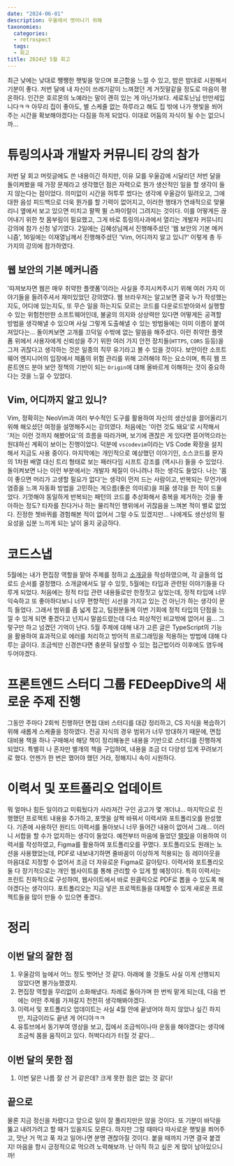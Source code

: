```yaml
---
date: "2024-06-01"
description: 우울에서 벗어나기 위해
taxonomies:
  categories:
  - retrospect
  tags:
  - 회고
title: 2024년 5월 회고
---
```


최근 낮에는 낮대로 쨍쨍한 햇빛을 맞으며 포근함을 느낄 수 있고, 밤은 밤대로 시원해서 기분이 좋다. 저번 달에 내 자신이 쓰레기같이 느껴졌던 게 거짓말같을 정도로 마음이 평온하다. 인간은 호르몬의 노예라는 말이 괜히 있는 게 아닌가보다. 세로토닌님 만만세입니다ㅋㅋ 아무리 집이 좋아도, 별 스케줄 없는 하루라고 해도 집 밖에 나가 햇빛을 쐬어주는 시간을 확보해야겠다는 다짐을 하게 되었다. 이대로 어둠의 자식이 될 수는 없으니까...

<!-- more -->

# 튜링의사과 개발자 커뮤니티 강의 참가
저번 달 회고 머릿글에도 쓴 내용이긴 하지만, 이유 모를 우울감에 시달리던 저번 달을 돌이켜봤을 때 가장 문제라고 생각했던 점은 자력으로 뭔가 생산적인 일을 할 생각이 들지 않는다는 점이었다. 의미없이 시간을 허투루 썼다는 생각에 우울감이 밀려오고, 그에 대한 음성 피드백으로 더욱 뭔가를 할 기력이 없어지고, 이러한 행태가 연쇄적으로 맞물리니 옆에서 보고 있으면 미치고 팔짝 뛸 스파이럴이 그려지는 것이다. 이를 어떻게든 끊어내기 위한 첫 몸부림이 필요했고, 그게 바로 튜링의사과에서 열리는 개발자 커뮤니티 강의에 참가 신청 넣기였다. 2일에는 김혜성님께서 진행해주셨던 '웹 보안의 기본 메커니즘', 16일에는 이재열님께서 진행해주셨던 'Vim, 어디까지 알고 있니?' 이렇게 총 두 가지의 강의에 참가하였다.

## 웹 보안의 기본 메커니즘
'따져보자면 웹은 매우 취약한 플랫폼'이라는 사실을 주지시켜주시기 위해 여러 가지 이야기들을 들려주셔서 재미있었던 강의였다. 웹 브라우저는 알고보면 결국 누가 작성했는지도, 어디에 있는지도, 또 무슨 일을 하는지도 모르는 코드를 다운로드받아와서 실행할 수 있는 위험천만한 소프트웨어인데, 불굴의 의지와 상상력만 있다면 어떻게든 공격할 방법을 생각해낼 수 있으며 사실 그렇게 도출해낼 수 있는 방법들에는 이미 이름이 붙여져있다는... 돌이켜보면 고개를 끄덕일 수밖에 없는 말씀을 해주셨다. 이런 취약한 플랫폼 위에서 사용자에게 신뢰성을 주기 위한 여러 가지 안전 장치들(`HTTPS`, `CORS` 등등)을 그저 귀찮다고 생각하는 것은 일종의 직무 유기라고 볼 수 있을 것이다. 보안이란 소프트웨어 엔지니어의 입장에서 제품의 위험 관리를 위해 고려해야 하는 요소이며, 특히 웹 프론트엔드 분야 보안 정책의 기반이 되는 `Origin`에 대해 올바르게 이해하는 것이 중요하다는 것을 느낄 수 있었다.

## Vim, 어디까지 알고 있니?
Vim, 정확히는 NeoVim과 여러 부수적인 도구를 활용하여 자신의 생산성을 끌어올리기 위해 해오셨던 여정을 설명해주시는 강의였다. 처음에는 '이런 것도 돼요'로 시작해서 '저는 이런 것까지 해봤어요'의 흐름을 따라가며, 보기에 괜찮은 게 있다면 뜯어먹으라는 원대하신 계획이 보이는 진행이었다. 덕분에 `vscodevim`이라는 VS Code 확장을 설치해서 지금도 사용 중이다. 마지막에는 개인적으로 예상했던 이야기인, 소스코드를 문자의 1차원 배열 대신 트리 형태로 보는 패러다임 시프트 강조를 (역시나) 들을 수 있었다. 돌이켜보면 나는 이런 부분에서는 개발자 체질이 아니려나 하는 생각도 들었다. 나는 '몸이 좋으면 머리가 고생할 필요가 없다'는 생각이 먼저 드는 사람이고, 반복되는 무언가에 염증을 느껴 자동화 방법을 고민하는 게으름(좋은 의미로)을 피울 생각을 한 적이 드물었다. 기껏해야 동일하게 반복되는 패턴의 코드를 추상화해서 중복을 제거하는 것을 좋아하는 정도? 타자를 친다거나 하는 물리적인 행위에서 귀찮음을 느껴본 적이 별로 없었다. 진정한 쳇바퀴를 경험해본 적이 없어서 그럴 수도 있겠지만... 나에게도 생산성의 필요성을 십분 느끼게 되는 날이 올지 궁금하다.

# 코드스냅
5월에는 내가 편집장 역할을 맡아 주제를 정하고 [소개글](https://codesnapmag.hashnode.dev/type)을 작성하였으며, 각 글들의 업로드 순서를 결정했다. 소개글에서도 알 수 있듯, 5월에는 타입과 관련된 이야기들을 다루게 되었다. 처음에는 정적 타입 관련 내용들로만 한정짓고 싶었는데, 정적 타입에 너무 익숙하고 또 좋아하다보니 너무 편향적인 시선을 가지고 있는 건 아닌가 하는 생각이 문득 들었다. 그래서 범위를 좀 넓게 잡고, 팀원분들께 이번 기회에 정적 타입의 단점을 느낄 수 있게 되면 좋겠다고 넌지시 말씀드렸는데 다소 피상적인 비교밖에 없어서 음... 그렇구만 하고 넘겼던 기억이 난다.
5월 주제에 대해 내가 고른 글은 TypeScript의 기능을 활용하여 효과적으로 에러를 처리하고 방어적 프로그래밍을 적용하는 방법에 대해 다루는 글이다. 조금씩만 신경쓴다면 충분히 달성할 수 있는 접근법이라 이후에도 염두에 두어야겠다.

# 프론트엔드 스터디 그룹 FEDeepDive의 새로운 주제 진행
그동안 주마다 2회씩 진행하던 면접 대비 스터디를 대강 정리하고, CS 지식을 복습하기 위해 새롭게 스케줄을 정하였다. 전공 지식의 경우 범위가 너무 방대하기 때문에, 면접 대비용 책을 하나 구매해서 해당 책이 정리해놓은 내용을 기반으로 스터디를 진행하게 되었다. 특별히 나 혼자만 별개의 책을 구입하여, 내용을 조금 더 다양성 있게 꾸려보기로 했다. 언젠가 한 번은 했어야 했던 거라, 정해지니 속이 시원하다.

# 이력서 및 포트폴리오 업데이트
뭐 얼마나 힘든 일이라고 미뤄뒀다가 사라져간 구인 공고가 몇 개더냐... 마지막으로 진행했던 프로젝트 내용을 추가하고, 포맷을 살짝 바꿔서 이력서와 포트폴리오를 완성했다. 기존에 사용하던 원티드 이력서를 돌아보니 너무 들어간 내용이 없어서 그래... 이러니 서합을 할 수가 없지하는 생각이 들었다. 예전부터 마음에 들었던 [랠릿](https://www.rallit.com/)을 이용하여 이력서를 작성하였고, Figma를 활용하여 포트폴리오를 꾸몄다. 포트폴리오도 원래는 노션을 사용했었는데, PDF로 내보내기하면 줄바꿈이 이상하게 적용되는 등 레이아웃을 마음대로 지정할 수 없어서 조금 더 자유로운 Figma로 갈아탔다. 이력서와 포트폴리오 둘 다 장기적으로는 개인 웹사이트를 통해 관리할 수 있게 할 예정이다. 특히 이력서는 프린트 친화적으로 구성하여, 웹사이트에서 바로 원클릭으로 PDF로 뽑을 수 있도록 해야겠다는 생각이다. 포트폴리오는 지금 넣은 프로젝트들을 대체할 수 있게 새로운 프로젝트들을 많이 만들 수 있으면 좋겠다.

# 정리
## 이번 달의 잘한 점
1. 우울감의 늪에서 어느 정도 벗어난 것 같다. 아래에 쓸 것들도 사실 이게 선행되지 않았다면 불가능했겠지.
2. 편집장 역할을 무리없이 소화해냈다. 차례로 돌아가며 한 번씩 맡게 되는데, 다음 번에는 어떤 주제를 가져갈지 천천히 생각해봐야겠다.
3. 이력서 및 포트폴리오 업데이트는 사실 4월 안에 끝냈어야 하지 않았나 싶긴 하지만, 지금이라도 끝낸 게 어디야ㅋㅋ
4. 유튜브에서 동기부여 영상을 보고, 집에서 조금씩이나마 운동을 해야겠다는 생각에 조금씩 몸을 움직이고 있다. 허벅다리가 터질 것 같다...

## 이번 달의 못한 점
1. 이번 달은 나름 잘 산 거 같은데? 크게 못한 점은 없는 것 같다!

## 끝으로
물론 지금 정신을 차렸다고 앞으로 일이 잘 풀리지만은 않을 것이다. 또 기분이 바닥을 뚫고 내려가려고 할 때가 있을지도 모른다. 하지만 그럴 때마다 따사로운 햇빛을 쬐어주고, 맛난 거 먹고 푹 자고 일어나면 분명 괜찮아질 것이다. 붙을 때까지 가면 결국 붙겠지! 마음을 항시 긍정적으로 먹으려 노력해보까. 난 아직 하고 싶은 게 많이 남아있으니까!